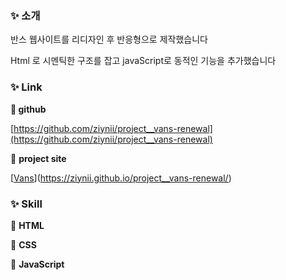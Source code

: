 ### ✨ 소개

반스 웹사이트를 리디자인 후 반응형으로 제작했습니다

Html 로 시멘틱한 구조를 잡고 javaScript로 동적인 기능을 추가했습니다

### ✨ Link

**🔗 github**

[https://github.com/ziynii/project__vans-renewal](https://github.com/ziynii/project__vans-renewal)

🔗 **project site**

[[Vans](https://ziynii.github.io/project__vans-renewal/)](https://ziynii.github.io/project__vans-renewal/)

### ✨ Skill

🔸 **HTML**

🔸 **CSS**

🔸 **JavaScript**

